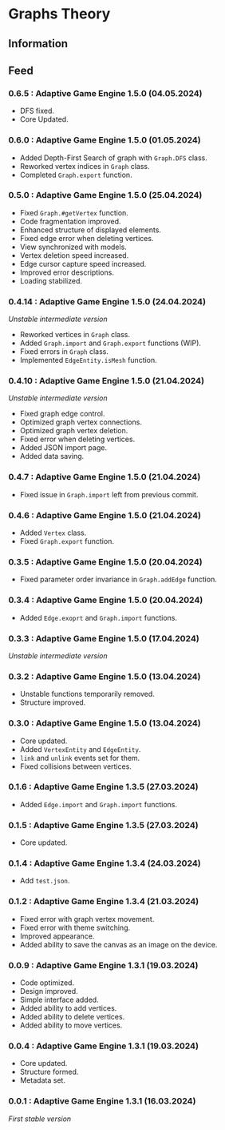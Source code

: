 # Graphs Theory

## Information

## Feed
### 0.6.5 : Adaptive Game Engine 1.5.0 (04.05.2024)
- DFS fixed.
- Core Updated.

### 0.6.0 : Adaptive Game Engine 1.5.0 (01.05.2024)
- Added Depth-First Search of graph with `Graph.DFS` class.
- Reworked vertex indices in `Graph` class.
- Completed `Graph.export` function.

### 0.5.0 : Adaptive Game Engine 1.5.0 (25.04.2024)
- Fixed `Graph.#getVertex` function.
- Code fragmentation improved.
- Enhanced structure of displayed elements.
- Fixed edge error when deleting vertices.
- View synchronized with models.
- Vertex deletion speed increased.
- Edge cursor capture speed increased.
- Improved error descriptions.
- Loading stabilized.

### 0.4.14 : Adaptive Game Engine 1.5.0 (24.04.2024)
*Unstable intermediate version*
- Reworked vertices in `Graph` class.
- Added `Graph.import` and `Graph.export` functions (WIP).
- Fixed errors in `Graph` class.
- Implemented `EdgeEntity.isMesh` function.

### 0.4.10 : Adaptive Game Engine 1.5.0 (21.04.2024)
*Unstable intermediate version*
- Fixed graph edge control.
- Optimized graph vertex connections.
- Optimized graph vertex deletion.
- Fixed error when deleting vertices.
- Added JSON import page.
- Added data saving.

### 0.4.7 : Adaptive Game Engine 1.5.0 (21.04.2024)
- Fixed issue in `Graph.import` left from previous commit.

### 0.4.6 : Adaptive Game Engine 1.5.0 (21.04.2024)
- Added `Vertex` class.
- Fixed `Graph.export` function.

### 0.3.5 : Adaptive Game Engine 1.5.0 (20.04.2024)
- Fixed parameter order invariance in `Graph.addEdge` function.

### 0.3.4 : Adaptive Game Engine 1.5.0 (20.04.2024)
- Added `Edge.exoprt` and `Graph.import` functions.

### 0.3.3 : Adaptive Game Engine 1.5.0 (17.04.2024)
*Unstable intermediate version*

### 0.3.2 : Adaptive Game Engine 1.5.0 (13.04.2024)
- Unstable functions temporarily removed.
- Structure improved.

### 0.3.0 : Adaptive Game Engine 1.5.0 (13.04.2024)
- Core updated.
- Added `VertexEntity` and `EdgeEntity`.
- `link` and `unlink` events set for them.
- Fixed collisions between vertices.

### 0.1.6 : Adaptive Game Engine 1.3.5 (27.03.2024)
- Added `Edge.import` and `Graph.import` functions.

### 0.1.5 : Adaptive Game Engine 1.3.5 (27.03.2024)
- Core updated.

### 0.1.4 : Adaptive Game Engine 1.3.4 (24.03.2024)
- Add `test.json`.

### 0.1.2 : Adaptive Game Engine 1.3.4 (21.03.2024)
- Fixed error with graph vertex movement.
- Fixed error with theme switching.
- Improved appearance.
- Added ability to save the canvas as an image on the device.

### 0.0.9 : Adaptive Game Engine 1.3.1 (19.03.2024)
- Code optimized.
- Design improved.
- Simple interface added.
- Added ability to add vertices.
- Added ability to delete vertices.
- Added ability to move vertices.

### 0.0.4 : Adaptive Game Engine 1.3.1 (19.03.2024)
- Core updated.
- Structure formed.
- Metadata set.

### 0.0.1 : Adaptive Game Engine 1.3.1 (16.03.2024)
*First stable version*